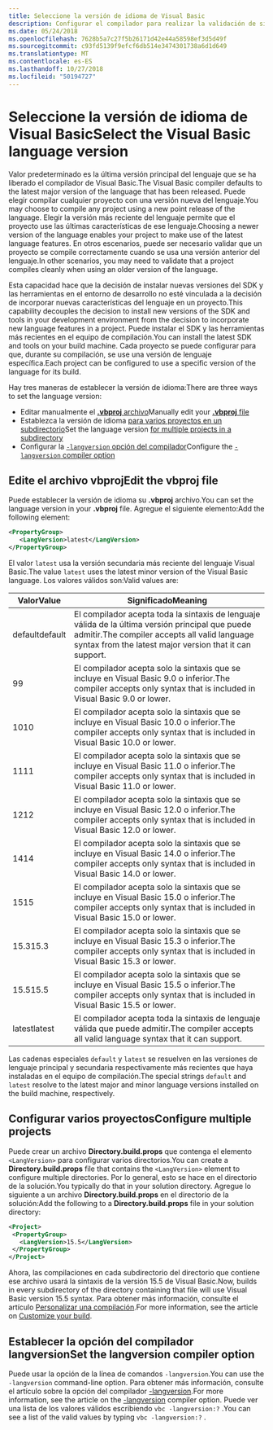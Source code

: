 ```yaml
---
title: Seleccione la versión de idioma de Visual Basic
description: Configurar el compilador para realizar la validación de sintaxis mediante una versión específica del compilador.
ms.date: 05/24/2018
ms.openlocfilehash: 7628b5a7c27f5b26171d42e44a58598ef3d5d49f
ms.sourcegitcommit: c93fd5139f9efcf6db514e3474301738a6d1d649
ms.translationtype: MT
ms.contentlocale: es-ES
ms.lasthandoff: 10/27/2018
ms.locfileid: "50194727"
---
```

# <a name="select-the-visual-basic-language-version"></a><span data-ttu-id="f6cff-103">Seleccione la versión de idioma de Visual Basic</span><span class="sxs-lookup"><span data-stu-id="f6cff-103">Select the Visual Basic language version</span></span>

<span data-ttu-id="f6cff-104">Valor predeterminado es la última versión principal del lenguaje que se ha liberado el compilador de Visual Basic.</span><span class="sxs-lookup"><span data-stu-id="f6cff-104">The Visual Basic compiler defaults to the latest major version of the language that has been released.</span></span> <span data-ttu-id="f6cff-105">Puede elegir compilar cualquier proyecto con una versión nueva del lenguaje.</span><span class="sxs-lookup"><span data-stu-id="f6cff-105">You may choose to compile any project using a new point release of the language.</span></span> <span data-ttu-id="f6cff-106">Elegir la versión más reciente del lenguaje permite que el proyecto use las últimas características de ese lenguaje.</span><span class="sxs-lookup"><span data-stu-id="f6cff-106">Choosing a newer version of the language enables your project to make use of the latest language features.</span></span> <span data-ttu-id="f6cff-107">En otros escenarios, puede ser necesario validar que un proyecto se compile correctamente cuando se usa una versión anterior del lenguaje.</span><span class="sxs-lookup"><span data-stu-id="f6cff-107">In other scenarios, you may need to validate that a project compiles cleanly when using an older version of the language.</span></span>

<span data-ttu-id="f6cff-108">Esta capacidad hace que la decisión de instalar nuevas versiones del SDK y las herramientas en el entorno de desarrollo no esté vinculada a la decisión de incorporar nuevas características del lenguaje en un proyecto.</span><span class="sxs-lookup"><span data-stu-id="f6cff-108">This capability decouples the decision to install new versions of the SDK and tools in your development environment from the decision to incorporate new language features in a project.</span></span> <span data-ttu-id="f6cff-109">Puede instalar el SDK y las herramientas más recientes en el equipo de compilación.</span><span class="sxs-lookup"><span data-stu-id="f6cff-109">You can install the latest SDK and tools on your build machine.</span></span> <span data-ttu-id="f6cff-110">Cada proyecto se puede configurar para que, durante su compilación, se use una versión de lenguaje específica.</span><span class="sxs-lookup"><span data-stu-id="f6cff-110">Each project can be configured to use a specific version of the language for its build.</span></span>

<span data-ttu-id="f6cff-111">Hay tres maneras de establecer la versión de idioma:</span><span class="sxs-lookup"><span data-stu-id="f6cff-111">There are three ways to set the language version:</span></span>

- <span data-ttu-id="f6cff-112">Editar manualmente el [ **.vbproj** archivo](#edit-the-vbproj-file)</span><span class="sxs-lookup"><span data-stu-id="f6cff-112">Manually edit your [**.vbproj** file](#edit-the-vbproj-file)</span></span>
- <span data-ttu-id="f6cff-113">Establezca la versión de idioma [para varios proyectos en un subdirectorio](#configure-multiple-projects)</span><span class="sxs-lookup"><span data-stu-id="f6cff-113">Set the language version [for multiple projects in a subdirectory](#configure-multiple-projects)</span></span>
- <span data-ttu-id="f6cff-114">Configurar la [ `-langversion` opción del compilador](#set-the-langversion-compiler-option)</span><span class="sxs-lookup"><span data-stu-id="f6cff-114">Configure the [`-langversion` compiler option](#set-the-langversion-compiler-option)</span></span>

## <a name="edit-the-vbproj-file"></a><span data-ttu-id="f6cff-115">Edite el archivo vbproj</span><span class="sxs-lookup"><span data-stu-id="f6cff-115">Edit the vbproj file</span></span>

<span data-ttu-id="f6cff-116">Puede establecer la versión de idioma su **.vbproj** archivo.</span><span class="sxs-lookup"><span data-stu-id="f6cff-116">You can set the language version in your **.vbproj** file.</span></span> <span data-ttu-id="f6cff-117">Agregue el siguiente elemento:</span><span class="sxs-lookup"><span data-stu-id="f6cff-117">Add the following element:</span></span>

```xml
<PropertyGroup>
   <LangVersion>latest</LangVersion>
</PropertyGroup>
```

<span data-ttu-id="f6cff-118">El valor `latest` usa la versión secundaria más reciente del lenguaje Visual Basic.</span><span class="sxs-lookup"><span data-stu-id="f6cff-118">The value `latest` uses the latest minor version of the Visual Basic language.</span></span> <span data-ttu-id="f6cff-119">Los valores válidos son:</span><span class="sxs-lookup"><span data-stu-id="f6cff-119">Valid values are:</span></span>

|<span data-ttu-id="f6cff-120">Valor</span><span class="sxs-lookup"><span data-stu-id="f6cff-120">Value</span></span>|<span data-ttu-id="f6cff-121">Significado</span><span class="sxs-lookup"><span data-stu-id="f6cff-121">Meaning</span></span>|
|------------|-------------|
|<span data-ttu-id="f6cff-122">default</span><span class="sxs-lookup"><span data-stu-id="f6cff-122">default</span></span>|<span data-ttu-id="f6cff-123">El compilador acepta toda la sintaxis de lenguaje válida de la última versión principal que puede admitir.</span><span class="sxs-lookup"><span data-stu-id="f6cff-123">The compiler accepts all valid language syntax from the latest major version that it can support.</span></span>|
|<span data-ttu-id="f6cff-124">9</span><span class="sxs-lookup"><span data-stu-id="f6cff-124">9</span></span>|<span data-ttu-id="f6cff-125">El compilador acepta solo la sintaxis que se incluye en Visual Basic 9.0 o inferior.</span><span class="sxs-lookup"><span data-stu-id="f6cff-125">The compiler accepts only syntax that is included in Visual Basic 9.0 or lower.</span></span>|
|<span data-ttu-id="f6cff-126">10</span><span class="sxs-lookup"><span data-stu-id="f6cff-126">10</span></span>|<span data-ttu-id="f6cff-127">El compilador acepta solo la sintaxis que se incluye en Visual Basic 10.0 o inferior.</span><span class="sxs-lookup"><span data-stu-id="f6cff-127">The compiler accepts only syntax that is included in Visual Basic 10.0 or lower.</span></span>|
|<span data-ttu-id="f6cff-128">11</span><span class="sxs-lookup"><span data-stu-id="f6cff-128">11</span></span>|<span data-ttu-id="f6cff-129">El compilador acepta solo la sintaxis que se incluye en Visual Basic 11.0 o inferior.</span><span class="sxs-lookup"><span data-stu-id="f6cff-129">The compiler accepts only syntax that is included in Visual Basic 11.0 or lower.</span></span>|
|<span data-ttu-id="f6cff-130">12</span><span class="sxs-lookup"><span data-stu-id="f6cff-130">12</span></span>|<span data-ttu-id="f6cff-131">El compilador acepta solo la sintaxis que se incluye en Visual Basic 12.0 o inferior.</span><span class="sxs-lookup"><span data-stu-id="f6cff-131">The compiler accepts only syntax that is included in Visual Basic 12.0 or lower.</span></span>|
|<span data-ttu-id="f6cff-132">14</span><span class="sxs-lookup"><span data-stu-id="f6cff-132">14</span></span>|<span data-ttu-id="f6cff-133">El compilador acepta solo la sintaxis que se incluye en Visual Basic 14.0 o inferior.</span><span class="sxs-lookup"><span data-stu-id="f6cff-133">The compiler accepts only syntax that is included in Visual Basic 14.0 or lower.</span></span>|
|<span data-ttu-id="f6cff-134">15</span><span class="sxs-lookup"><span data-stu-id="f6cff-134">15</span></span>|<span data-ttu-id="f6cff-135">El compilador acepta solo la sintaxis que se incluye en Visual Basic 15.0 o inferior.</span><span class="sxs-lookup"><span data-stu-id="f6cff-135">The compiler accepts only syntax that is included in Visual Basic 15.0 or lower.</span></span>|
|<span data-ttu-id="f6cff-136">15.3</span><span class="sxs-lookup"><span data-stu-id="f6cff-136">15.3</span></span>|<span data-ttu-id="f6cff-137">El compilador acepta solo la sintaxis que se incluye en Visual Basic 15.3 o inferior.</span><span class="sxs-lookup"><span data-stu-id="f6cff-137">The compiler accepts only syntax that is included in Visual Basic 15.3 or lower.</span></span>|
|<span data-ttu-id="f6cff-138">15.5</span><span class="sxs-lookup"><span data-stu-id="f6cff-138">15.5</span></span>|<span data-ttu-id="f6cff-139">El compilador acepta solo la sintaxis que se incluye en Visual Basic 15.5 o inferior.</span><span class="sxs-lookup"><span data-stu-id="f6cff-139">The compiler accepts only syntax that is included in Visual Basic 15.5 or lower.</span></span>|
|<span data-ttu-id="f6cff-140">latest</span><span class="sxs-lookup"><span data-stu-id="f6cff-140">latest</span></span>|<span data-ttu-id="f6cff-141">El compilador acepta toda la sintaxis de lenguaje válida que puede admitir.</span><span class="sxs-lookup"><span data-stu-id="f6cff-141">The compiler accepts all valid language syntax that it can support.</span></span>|

<span data-ttu-id="f6cff-142">Las cadenas especiales `default` y `latest` se resuelven en las versiones de lenguaje principal y secundaria respectivamente más recientes que haya instaladas en el equipo de compilación.</span><span class="sxs-lookup"><span data-stu-id="f6cff-142">The special strings `default` and `latest` resolve to the latest major and minor language versions installed on the build machine, respectively.</span></span>

## <a name="configure-multiple-projects"></a><span data-ttu-id="f6cff-143">Configurar varios proyectos</span><span class="sxs-lookup"><span data-stu-id="f6cff-143">Configure multiple projects</span></span>

<span data-ttu-id="f6cff-144">Puede crear un archivo **Directory.build.props** que contenga el elemento `<LangVersion>` para configurar varios directorios.</span><span class="sxs-lookup"><span data-stu-id="f6cff-144">You can create a **Directory.build.props** file that contains the `<LangVersion>` element to configure multiple directories.</span></span> <span data-ttu-id="f6cff-145">Por lo general, esto se hace en el directorio de la solución.</span><span class="sxs-lookup"><span data-stu-id="f6cff-145">You typically do that in your solution directory.</span></span> <span data-ttu-id="f6cff-146">Agregue lo siguiente a un archivo **Directory.build.props** en el directorio de la solución:</span><span class="sxs-lookup"><span data-stu-id="f6cff-146">Add the following to a **Directory.build.props** file in your solution directory:</span></span>

```xml
<Project>
 <PropertyGroup>
   <LangVersion>15.5</LangVersion>
 </PropertyGroup>
</Project>
```

<span data-ttu-id="f6cff-147">Ahora, las compilaciones en cada subdirectorio del directorio que contiene ese archivo usará la sintaxis de la versión 15.5 de Visual Basic.</span><span class="sxs-lookup"><span data-stu-id="f6cff-147">Now, builds in every subdirectory of the directory containing that file will use Visual Basic version 15.5 syntax.</span></span> <span data-ttu-id="f6cff-148">Para obtener más información, consulte el artículo [Personalizar una compilación](/visualstudio/msbuild/customize-your-build.md).</span><span class="sxs-lookup"><span data-stu-id="f6cff-148">For more information, see the article on [Customize your build](/visualstudio/msbuild/customize-your-build.md).</span></span>

## <a name="set-the-langversion-compiler-option"></a><span data-ttu-id="f6cff-149">Establecer la opción del compilador langversion</span><span class="sxs-lookup"><span data-stu-id="f6cff-149">Set the langversion compiler option</span></span>

<span data-ttu-id="f6cff-150">Puede usar la opción de la línea de comandos `-langversion`.</span><span class="sxs-lookup"><span data-stu-id="f6cff-150">You can use the `-langversion` command-line option.</span></span> <span data-ttu-id="f6cff-151">Para obtener más información, consulte el artículo sobre la opción del compilador [-langversion](../reference/command-line-compiler/langversion.md).</span><span class="sxs-lookup"><span data-stu-id="f6cff-151">For more information, see the article on the [-langversion](../reference/command-line-compiler/langversion.md) compiler option.</span></span> <span data-ttu-id="f6cff-152">Puede ver una lista de los valores válidos escribiendo `vbc -langversion:?` .</span><span class="sxs-lookup"><span data-stu-id="f6cff-152">You can see a list of the valid values by typing  `vbc -langversion:?` .</span></span>
